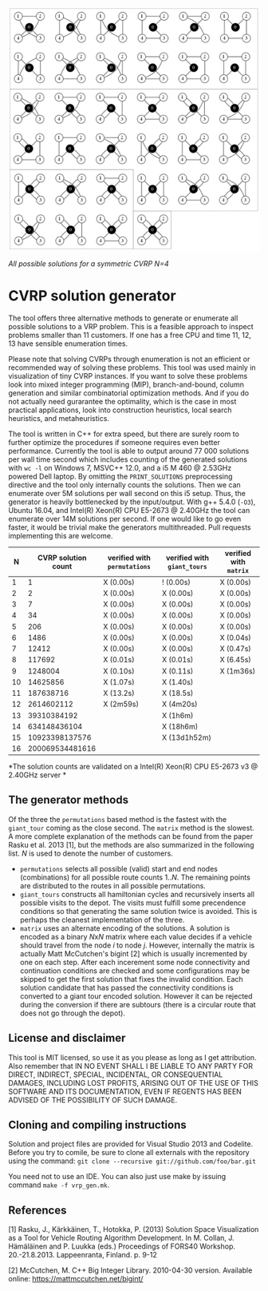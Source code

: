 ![solutions for cvrp](cvrp4_sols_sml.png)

*All possible solutions for a symmetric CVRP N=4*

# CVRP solution generator
The tool offers three alternative methods to generate or enumerate all possible solutions to a VRP problem. This is a feasible approach to inspect problems smaller than 11 customers. If one has a free CPU and time 11, 12, 13 have sensible enumeration times.

Please note that solving CVRPs through enumeration is not an efficient or recommended way of solving these problems. This tool was used mainly in visualization of tiny CVRP instances. If you want to solve these problems look into mixed integer programming (MIP), branch-and-bound, column generation and similar combinatorial optimization methods. And if you do not actually need gurarantee the optimality, which is the case in most practical applications, look into construction heuristics, local search heuristics, and metaheuristics. 

The tool is written in C++ for extra speed, but there are surely room to further optimize the procedures if someone requires even better performance. Currently the tool is able to output around 77 000 solutions per wall time second which includes counting of the generated solutions with `wc -l` on Windows 7, MSVC++ 12.0, and a i5 M 460 @ 2.53GHz powered Dell laptop. By omitting the `PRINT_SOLUTIONS` preprocessing directive and the tool only internally counts the solutions. Then we can enumerate over 5M solutions per wall second on this i5 setup. Thus, the generator is heavily bottlenecked by the input/output. With g++ 5.4.0 (`-O3`), Ubuntu 16.04, and Intel(R) Xeon(R) CPU E5-2673 @ 2.40GHz the tool can enumerate over 14M solutions per second. If one would like to go even faster, it would be trivial make the generators multithreaded. Pull requests implementing this are welcome.


N | CVRP solution count | verified with `permutations` | verified with `giant_tours` | verified with `matrix`  
--- | --- | --- | --- | --- 
1 | 1                   | X (0.00s) | ! (0.00s) | X (0.00s)
2 | 2                   | X (0.00s) | X (0.00s) | X (0.00s)
3 | 7                   | X (0.00s) | X (0.00s) | X (0.00s)
4 | 34                  | X (0.00s) | X (0.00s) | X (0.00s)
5 | 206                 | X (0.00s) | X (0.00s) | X (0.00s)
6 | 1486                | X (0.00s) | X (0.00s) | X (0.04s)
7 | 12412               | X (0.00s) | X (0.00s) | X (0.47s)
8 | 117692              | X (0.01s) | X (0.01s) | X (6.45s)
9 | 1248004             | X (0.10s) | X (0.11s) | X (1m36s)
10 | 14625856           | X (1.07s) | X (1.40s) | 
11 | 187638716          | X (13.2s) | X (18.5s) | 
12 | 2614602112         | X (2m59s) | X (4m20s) | 
13 | 39310384192        |   | X (1h6m) | 
14 | 634148436104       |  | X (18h6m) | 
15 | 10923398137576     |  | X (13d1h52m) |
16 | 200069534481616    |  |   | 


*The solution counts are validated on a Intel(R) Xeon(R) CPU E5-2673 v3 @ 2.40GHz server *

## The generator methods

Of the three the `permutations` based method is the fastest with the `giant_tour` coming as the close second. The `matrix` method is the slowest. A more complete explanation of the methods can be found from the paper Rasku et al. 2013 [1], but the methods are also summarized in the following list. *N* is used to denote the number of customers.
* `permutations` selects all possible (valid) start and end nodes (combinations) for all possible route counts 1..*N*. The remaining points are distributed to the routes in all possible permutations.
* `giant_tours` constructs all hamiltonian cycles and recursively inserts all possible visits to the depot. The visits must fulfill some precendence conditions so that generating the same solution twice is avoided. This is perhaps the cleanest implementation of the three.
* `matrix` uses an alternate encoding of the solutions. A solution is encoded as a binary *N*x*N* matrix where each value decides if a vehicle should travel from the node *i* to node *j*. However, internally the matrix is actually Matt McCutchen's bigint [2] which is usually incremented by one on each step. After each incerement some node connectivity and continuation conditions are checked and some configurations may be skipped to get the first solution that fixes the invalid condition. Each solution candidate that has passed the connectivity conditions is converted to a giant tour encoded solution. However it can be rejected during the conversion if there are subtours (there is a circular route that does not go through the depot). 

## License and disclaimer

This tool is MIT licensed, so use it as you please as long as I get attribution. Also remember that IN NO EVENT SHALL I BE LIABLE TO ANY PARTY FOR DIRECT, INDIRECT, SPECIAL, INCIDENTAL, OR CONSEQUENTIAL DAMAGES, INCLUDING LOST PROFITS, ARISING OUT OF THE USE OF THIS SOFTWARE AND ITS DOCUMENTATION, EVEN IF REGENTS HAS BEEN ADVISED OF THE POSSIBILITY OF SUCH DAMAGE.

## Cloning and compiling instructions

Solution and project files are provided for Visual Studio 2013 and Codelite. Before you try to comile, be sure to clone all externals with the repository using the command: `git clone --recursive git://github.com/foo/bar.git`

You need not to use an IDE. You can also just use make by issuing command `make -f vrp_gen.mk`.

## References

[1] Rasku, J., Kärkkäinen, T., Hotokka, P. (2013) Solution Space Visualization as a Tool for Vehicle Routing Algorithm Development. In M. Collan, J. Hämäläinen and P. Luukka (eds.) Proceedings of FORS40 Workshop. 20.-21.8.2013. Lappeenranta, Finland. p. 9-12

[2] McCutchen, M. C++ Big Integer Library. 2010-04-30 version. Available online: https://mattmccutchen.net/bigint/
